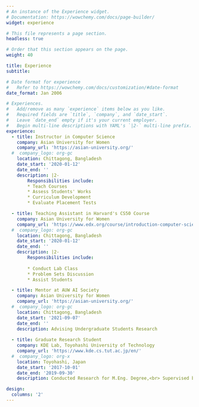 ```yaml
---
# An instance of the Experience widget.
# Documentation: https://wowchemy.com/docs/page-builder/
widget: experience

# This file represents a page section.
headless: true

# Order that this section appears on the page.
weight: 40

title: Experience
subtitle:

# Date format for experience
#   Refer to https://wowchemy.com/docs/customization/#date-format
date_format: Jan 2006

# Experiences.
#   Add/remove as many `experience` items below as you like.
#   Required fields are `title`, `company`, and `date_start`.
#   Leave `date_end` empty if it's your current employer.
#   Begin multi-line descriptions with YAML's `|2-` multi-line prefix.
experience:
  - title: Instructor in Computer Science
    company: Asian University for Women
    company_url: 'https://asian-university.org/'
  #  company_logo: org-gc
    location: Chittagong, Bangladesh
    date_start: '2020-01-12'
    date_end: ''
    description: |2-
        Responsibilities include:
        * Teach Courses
        * Assess Students' Works
        * Curriculum Development
        * Evaluate Placement Tests

  - title: Teaching Assistant in Harvard's CS50 Course
    company: Asian University for Women
    company_url: 'https://www.edx.org/course/introduction-computer-science-harvardx-cs50x?index=product&queryID=f96f8f41238af316687f707bf50f76db&position=1'
  #  company_logo: org-gc
    location: Chittagong, Bangladesh
    date_start: '2020-01-12'
    date_end: ''
    description: |2-
        Responsibilities include:
        
        * Conduct Lab Class
        * Problem Sets Discussion
        * Assist Students

  - title: Mentor at AUW AI Society
    company: Asian University for Women
    company_url: 'https://asian-university.org/'
  #  company_logo: org-gc
    location: Chittagong, Bangladesh
    date_start: '2021-09-07'
    date_end: ''
    description: Advising Undergraduate Students Research
        
  - title: Graduate Research Student
    company: KDE Lab, Toyohashi University of Technology
    company_url: 'https://www.kde.cs.tut.ac.jp/en/'
  #  company_logo: org-x
    location: Toyohashi, Japan
    date_start: '2017-10-01'
    date_end: '2019-09-30'
    description: Conducted Research for M.Eng. Degree,<br> Supervised by Professor Masaki Aono (PhD)

design:
  columns: '2'
---
```

